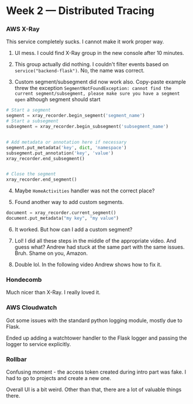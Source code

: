 # Week 2 — Distributed Tracing

### AWS X-Ray

This service completely sucks. I cannot make it work proper way.

1. UI mess. I could find X-Ray group in the new console after 10 minutes.

2. This group actually did nothing. I couldn't filter events based on `service("backend-flask")`. No, the name was correct.

3. Custom segment/subsegment did now work also. Copy-paste example threw the exception `SegmentNotFoundException: cannot find the current segment/subsegment, please make sure you have a segment open` although segment should start

```python
# Start a segment
segment = xray_recorder.begin_segment('segment_name')
# Start a subsegment
subsegment = xray_recorder.begin_subsegment('subsegment_name')


# Add metadata or annotation here if necessary
segment.put_metadata('key', dict, 'namespace')
subsegment.put_annotation('key', 'value')
xray_recorder.end_subsegment()


# Close the segment
xray_recorder.end_segment()
```

4. Maybe `HomeActivities` handler was not the correct place?

5. Found another way to add custom segments.

```python
document = xray_recorder.current_segment()
document.put_metadata("my key", "my value")
```

6. It worked. But how can I add a custom segment?

7. Lol! I did all these steps in the middle of the appropriate video. And guess what? Andrew had stuck at the same part with the same issues. Bruh. Shame on you, Amazon.

8. Double lol. In the following video Andrew shows how to fix it.

### Hondecomb

Much nicer than X-Ray. I really loved it.


### AWS Cloudwatch

Got some issues with the standard python logging module, mostly due to Flask.

Ended up adding a watchtower handler to the Flask logger and passing the logger to service explicitly.


### Rollbar

Confusing moment - the access token created during intro part was fake. I had to go to projects and create a new one.

Overall UI is a bit weird. Other than that, there are a lot of valuable things there.
